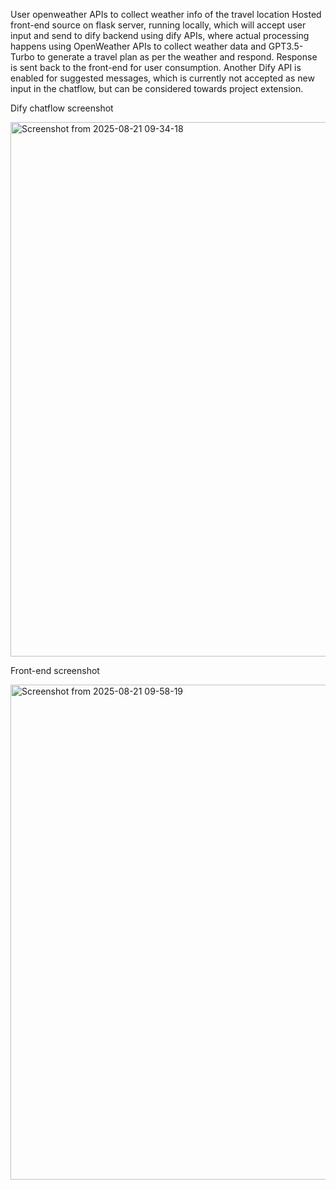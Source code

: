 
User openweather APIs to collect weather info of the travel location
Hosted front-end source on flask server, running locally, which will accept user input and send to dify backend using dify APIs, where actual processing happens using OpenWeather APIs to collect weather data and GPT3.5-Turbo to generate a travel plan as per the weather and respond. Response is sent back to the front-end for user consumption. Another Dify API is enabled for suggested messages, which is currently not accepted as new input in the chatflow, but can be considered towards project extension.

Dify chatflow screenshot

<img width="1829" height="855" alt="Screenshot from 2025-08-21 09-34-18" src="https://github.com/user-attachments/assets/50f23531-7acd-4ac9-985a-c8362a98fd6d" />


Front-end screenshot

<img width="1839" height="792" alt="Screenshot from 2025-08-21 09-58-19" src="https://github.com/user-attachments/assets/faf71870-ac41-4fe5-831c-ce690ddb0ae8" />
